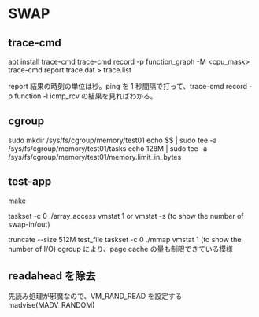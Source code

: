 # SWAP
## trace-cmd
apt install trace-cmd
trace-cmd record -p function_graph -M <cpu_mask>
trace-cmd report trace.dat > trace.list

report 結果の時刻の単位は秒。ping を 1 秒間隔で打って、trace-cmd record -p function -l icmp_rcv の結果を見ればわかる。

## cgroup
sudo mkdir /sys/fs/cgroup/memory/test01
echo $$ | sudo tee -a /sys/fs/cgroup/memory/test01/tasks
echo 128M  | sudo tee -a /sys/fs/cgroup/memory/test01/memory.limit_in_bytes

## test-app
make

taskset -c 0 ./array_access
vmstat 1 or vmstat -s (to show the number of swap-in/out)

truncate --size 512M test_file
taskset -c 0 ./mmap
vmstat 1 (to show the number of I/O)
cgroup により、page cache の量も制限できている模様


## readahead を除去
先読み処理が邪魔なので、VM_RAND_READ を設定する
madvise(MADV_RANDOM)
